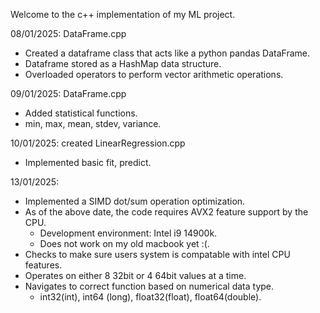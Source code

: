 Welcome to the c++ implementation of my ML project. 

08/01/2025: 
DataFrame.cpp
- Created a dataframe class that acts like a python pandas DataFrame.
- Dataframe stored as a HashMap data structure.
- Overloaded operators to perform vector arithmetic operations.


09/01/2025:
DataFrame.cpp
- Added statistical functions.
- min, max, mean, stdev, variance.


10/01/2025:
created LinearRegression.cpp
- Implemented basic fit, predict.


13/01/2025:
- Implemented a SIMD dot/sum operation optimization.
- As of the above date, the code requires AVX2 feature support by the CPU.
  - Development environment: Intel i9 14900k.
  - Does not work on my old macbook yet :(.   
- Checks to make sure users system is compatable with intel CPU features.
- Operates on either 8 32bit or 4 64bit values at a time.
- Navigates to correct function based on numerical data type.
    - int32(int), int64 (long), float32(float), float64(double).


